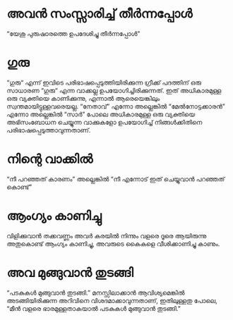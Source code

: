 # അവൻ സംസ്സാരിച്ച് തീർന്നപ്പോൾ
“യേശു പുരുഷാരത്തെ ഉപദേശിച്ചു തീർന്നപ്പോൾ”
# ഗുരു
“ഗുരു“ എന്ന് ഇവിടെ പരിഭാഷപ്പെടുത്തിയിരിക്കുന്ന ഗ്രീക്ക് പദത്തിന് ഒരു സാധാരണ “ഗുരു“ എന്ന വാക്കല്ല ഉപയോഗിച്ചിരിക്കുന്നത്. ഇത് അധികാരമുള്ള ഒരു വ്യക്തിയെ കാണിക്കുന്നു, എന്നാൽ ആരെയെങ്കിലും സ്വന്തമായിട്ടുള്ളവരെയല്ല. “നേതാവ്” എന്നോ അല്ലെങ്കിൽ “മേൽനോട്ടക്കാരൻ” എന്നോ അല്ലെങ്കിൽ “സാർ” പോലെ അധികാരമുള്ള ഒരു വ്യക്തിയെ അഭിസംബോധന ചെയ്യുന്ന വാക്കുകളോ ഉപയോഗിച്ച് നിങ്ങൾക്കിതിനെ പരിഭാഷപ്പെടുത്താവുന്നതാണ്.
# നിന്റെ വാക്കിൽ
“നീ പറഞ്ഞത് കാരണം” അല്ലെങ്കിൽ “നീ എന്നോട് ഇത് ചെയ്യുവാൻ പറഞ്ഞത് കൊണ്ട്”
# ആംഗ്യം കാണിച്ചു
വിളിക്കുവാൻ തക്കവണ്ണം അവർ കരയിൽ നിന്നും വളരെ ദൂരെ ആയിരുന്നു അതുകൊണ്ട് ആംഗ്യം കാണിച്ചു, അവരുടെ കൈകളെ വീശിക്കാണിച്ചു കാണും.  
# അവ മുങ്ങുവാൻ തുടങ്ങി
“പടകുകൾ മുങ്ങുവാൻ തുടങ്ങി.” മനസ്സിലാക്കാൻ ആവിശ്യമെങ്കിൽ അടങ്ങിയിരിക്കുന്ന അറിവിനെ വിശദമാക്കാവുന്നതാണ്, ഇതിലുള്ളതു പോലെ, “മീൻ വളരെ ഭാരമുള്ളതാകയാൽ പടകുകൾ മുങ്ങുവാൻ തുടങ്ങി.”
